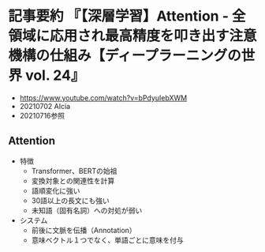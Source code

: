 <!-- tex script for md -->
<script type="text/javascript" async src="https://cdnjs.cloudflare.com/ajax/libs/mathjax/2.7.7/MathJax.js?config=TeX-MML-AM_CHTML">
</script>
<script type="text/x-mathjax-config">
 MathJax.Hub.Config({
 tex2jax: {
 inlineMath: [['$', '$'] ],
 displayMath: [ ['$$','$$'], ["\\[","\\]"] ]
 }
 });
</script>

# 記事要約 『【深層学習】Attention - 全領域に応用され最高精度を叩き出す注意機構の仕組み【ディープラーニングの世界 vol. 24』

- https://www.youtube.com/watch?v=bPdyuIebXWM
- 20210702 AIcia
- 20210716参照

<!-- -------------------- -->

## Attention
- 特徴
    - Transformer、BERTの始祖
    - 変換対象との関連性を計算
    - 語順変化に強い
    - 30語以上の長文にも強い
    - 未知語（固有名詞）への対処が弱い
- システム
    - 前後に文脈を伝播（Annotation）
    - 意味ベクトル１つでなく、単語ごとに意味を付与

